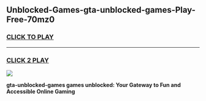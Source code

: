 
## Unblocked-Games-gta-unblocked-games-Play-Free-70mz0
<h3>
<a href="https://premium76.site?title=gta-unblocked-games&ref=20M">CLICK TO PLAY</a></h3>
<hr>

<h3>
<a href="https://premium76.site?title=gta-unblocked-games&ref=20M">CLICK 2 PLAY</a>
  
</h3>

<a href="https://premium76.site?title=gta-unblocked-games&ref=19M"><img src="https://clearcache.store/games.png"></a>


**gta-unblocked-games games unblocked: Your Gateway to Fun and Accessible Online Gaming**
